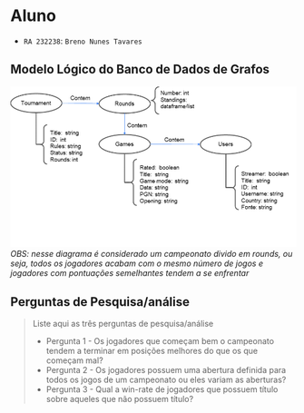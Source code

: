 # Aluno
* `RA 232238`: `Breno Nunes Tavares`

## Modelo Lógico do Banco de Dados de Grafos
 ![Diagrama de Orquestração](images/modelo-logico-grafos.png)
 _OBS: nesse diagrama é considerado um campeonato divido em rounds, ou seja, todos os jogadores acabam com o mesmo número de jogos e jogadores com pontuações semelhantes tendem a se enfrentar_

## Perguntas de Pesquisa/análise

> Liste aqui as três perguntas de pesquisa/análise
> * Pergunta 1 - Os jogadores que começam bem o campeonato tendem a terminar em posições melhores do que os que começam mal?
> * Pergunta 2 - Os jogadores possuem uma abertura definida para todos os jogos de um campeonato ou eles variam as aberturas?
> * Pergunta 3 - Qual a win-rate de jogadores que possuem título sobre aqueles que não possuem título?
